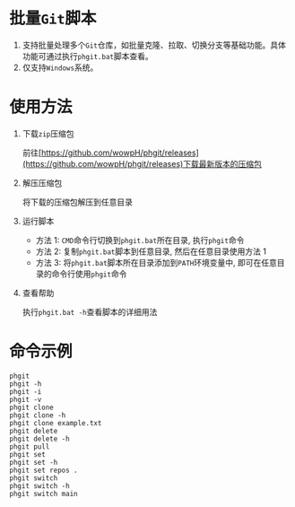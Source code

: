 # 批量`Git`脚本

1. 支持批量处理多个`Git`仓库，如批量克隆、拉取、切换分支等基础功能。具体功能可通过执行`phgit.bat`脚本查看。
2. 仅支持`Windows`系统。

# 使用方法

1. 下载`zip`压缩包

   前往[https://github.com/wowpH/phgit/releases](https://github.com/wowpH/phgit/releases)下载最新版本的压缩包

2. 解压压缩包

   将下载的压缩包解压到任意目录

3. 运行脚本
   - 方法 1: `CMD`命令行切换到`phgit.bat`所在目录, 执行`phgit`命令
   - 方法 2: 复制`phgit.bat`脚本到任意目录, 然后在任意目录使用方法 1
   - 方法 3: 将`phgit.bat`脚本所在目录添加到`PATH`环境变量中, 即可在任意目录的命令行使用`phgit`命令
4. 查看帮助

   执行`phgit.bat -h`查看脚本的详细用法

# 命令示例

```shell
phgit
phgit -h
phgit -i
phgit -v
phgit clone
phgit clone -h
phgit clone example.txt
phgit delete
phgit delete -h
phgit pull
phgit set
phgit set -h
phgit set repos .
phgit switch
phgit switch -h
phgit switch main
```
